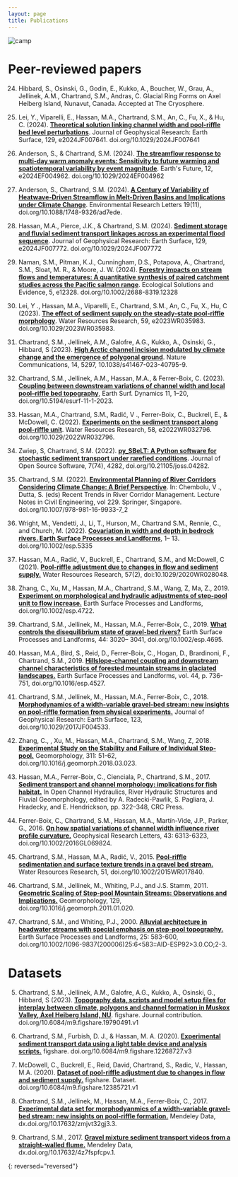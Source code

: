 ```yaml
---
layout: page
title: Publications
---
```


<img src="/assets/img/poly_river.jpeg" alt="camp"/> 

# Peer-reviewed papers 

24. Hibbard, S., Osinski, G., Godin, E., Kukko, A., Boucher, W., Grau, A., Jellinek, A.M., Chartrand, S.M., Andras, C. Glacial Ring Forms on Axel Heiberg Island, Nunavut, Canada. Accepted at The Cryosphere.

23. Lei, Y., Viparelli, E., Hassan, M.A., Chartrand, S.M., An, C., Fu, X., & Hu, C. (2024). [**Theoretical solution linking channel width and pool-riffle bed level perturbations**](https://agupubs.onlinelibrary.wiley.com/doi/full/10.1029/2024JF007641). Journal of Geophysical Research: Earth Surface, 129, e2024JF007641. doi.org/10.1029/2024JF007641

22. Anderson, S., & Chartrand, S.M. (2024). [**The streamflow response to multi-day warm anomaly events: Sensitivity to future warming and spatiotemporal variability by event magnitude**](https://agupubs.onlinelibrary.wiley.com/doi/10.1029/2024EF004962). Earth's Future, 12, e2024EF004962. doi.org/10.1029/2024EF004962

21. Anderson, S., Chartrand, S.M. (2024). [**A Century of Variability of Heatwave-Driven Streamflow in Melt-Driven Basins and Implications under Climate Change**](https://iopscience.iop.org/article/10.1088/1748-9326/ad7ede). Environmental Research Letters 19(11), doi.org/10.1088/1748-9326/ad7ede.

20. Hassan, M.A., Pierce, J.K., & Chartrand, S.M. (2024). [**Sediment storage and fluvial sediment transport linkages across an experimental flood sequence**](https://agupubs.onlinelibrary.wiley.com/doi/10.1029/2024JF007772). Journal of Geophysical Research: Earth Surface, 129, e2024JF007772. doi.org/10.1029/2024JF007772

19. Naman, S.M., Pitman, K.J., Cunningham, D.S., Potapova, A., Chartrand, S.M., Sloat, M. R., & Moore, J. W. (2024). [**Forestry impacts on stream flows and temperatures: A quantitative synthesis of paired catchment studies across the Pacific salmon range**](https://besjournals.onlinelibrary.wiley.com/doi/10.1002/2688-8319.12328). Ecological Solutions and Evidence, 5, e12328. doi.org/10.1002/2688-8319.12328

18. Lei, Y ., Hassan, M.A., Viparelli, E., Chartrand, S.M., An, C., Fu, X., Hu, C (2023). [**The effect of sediment supply on the steady-state pool-riffle morphology**](https://agupubs.onlinelibrary.wiley.com/doi/10.1029/2023WR035983). Water Resources Research, 59, e2023WR035983. doi.org/10.1029/2023WR035983.

17. Chartrand, S.M., Jellinek, A.M., Galofre, A.G., Kukko, A., Osinski, G., Hibbard, S (2023). [**High Arctic channel incision modulated by climate change and the emergence of polygonal ground**](https://www.nature.com/articles/s41467-023-40795-9). Nature Communications, 14, 5297, 10.1038/s41467-023-40795-9.

16. Chartrand, S.M., Jellinek, A.M., Hassan, M.A., & Ferrer-Boix, C. (2023). [**Coupling between downstream variations of channel width and local pool–riffle bed topography**](https://esurf.copernicus.org/articles/11/1/2023/), Earth Surf. Dynamics 11, 1–20, doi.org/10.5194/esurf-11-1-2023.

15. Hassan, M.A., Chartrand, S.M., Radić, V ., Ferrer-Boix, C., Buckrell, E., & McDowell, C. (2022). [**Experiments on the sediment transport along pool-riffle unit**](https://agupubs.onlinelibrary.wiley.com/doi/10.1029/2022WR032796). Water Resources Research, 58, e2022WR032796. doi.org/10.1029/2022WR032796.

14. Zwiep, S, Chartrand, S.M. (2022). [**py_SBeLT: A Python software for stochastic sediment transport under rarefied conditions**](https://joss.theoj.org/papers/10.21105/joss.04282). Journal of Open Source Software, 7(74), 4282, doi.org/10.21105/joss.04282.

13. Chartrand, S.M. (2022). [**Environmental Planning of River Corridors Considering Climate Change: A Brief Perspective**](https://link.springer.com/chapter/10.1007/978-981-16-9933-7_2). In: Chembolu, V ., Dutta, S. (eds) Recent Trends in River Corridor Management. Lecture Notes in Civil Engineering, vol 229. Springer, Singapore. doi.org/10.1007/978-981-16-9933-7_2

12. Wright, M., Vendetti, J., Li, T., Hurson, M., Chartrand S.M., Rennie, C., and Church, M. (2022). [**Covariation in width and depth in bedrock rivers. Earth Surface Processes and Landforms**](https://onlinelibrary.wiley.com/doi/10.1002/esp.5335), 1– 13. doi.org/10.1002/esp.5335

11. Hassan, M.A.,  Radić, V., Buckrell, E., Chartrand, S.M., and McDowell, C (2021). [**Pool-riffle adjustment due to changes in flow and sediment supply.**](https://agupubs.onlinelibrary.wiley.com/doi/full/10.1029/2020WR028048) Water Resources Research, 57(2), doi:10.1029/2020WR028048. 

10. Zhang, C., Xu, M., Hassan, M.A., Chartrand, S.M., Wang, Z, Ma, Z., 2019. [**Experiment on morphological and hydraulic adjustments of step-pool unit to flow increase.**](https://onlinelibrary.wiley.com/doi/abs/10.1002/esp.4722) Earth Surface Processes and Landforms, doi.org/10.1002/esp.4722. 

9. Chartrand, S.M., Jellinek, M., Hassan, M.A., Ferrer-Boix, C., 2019. [**What controls the disequilibrium state of gravel-bed rivers?**](https://onlinelibrary.wiley.com/doi/abs/10.1002/esp.4695) Earth Surface Processes and Landforms, 44: 3020– 3041, doi.org/10.1002/esp.4695.

8. Hassan, M.A., Bird, S., Reid, D., Ferrer-Boix, C., Hogan, D., Brardinoni, F., Chartrand, S.M., 2019. [**Hillslope-channel coupling and downstream channel characteristics of forested mountain streams in glaciated landscapes.**](https://onlinelibrary.wiley.com/doi/abs/10.1002/esp.4527) Earth Surface Processes and Landforms, vol. 44, p. 736-751, doi.org/10.1016/esp.4527. 

7. Chartrand, S.M., Jellinek, M., Hassan, M.A., Ferrer-Boix, C., 2018. [**Morphodynamics of a width-variable gravel-bed stream: new insights on pool-riffle formation from physical experiments.**](https://agupubs.onlinelibrary.wiley.com/doi/full/10.1029/2017JF004533) Journal of Geophysical Research: Earth Surface, 123, doi.org/10.1029/2017JF004533.

6. Zhang, C., , Xu, M., Hassan, M.A., Chartrand, S.M., Wang, Z, 2018. [**Experimental Study on the Stability and Failure of Individual Step-pool.**](https://www.sciencedirect.com/science/article/pii/S0169555X18301338) Geomorphology, 311: 51-62, doi.org/10.1016/j.geomorph.2018.03.023.  

5. Hassan, M.A., Ferrer-Boix, C., Cienciala, P., Chartrand, S.M., 2017. [**Sediment transport and channel morphology: implications for fish habitat.**](https://www.taylorfrancis.com/chapters/edit/10.1201/9781315120584-17/sediment-transport-channel-morphology-implications-fish-habitat-marwan-hassan-carles-ferrer-boix-piotr-cienciala-shawn-chartrand) In Open Channel Hydraulics, River Hydraulic Structures and Fluvial Geomorphology, edited by A. Radecki-Pawlik, S. Pagliara, J. Hradecky, and E. Hendrickson, pp. 322–348, CRC Press.

4. Ferrer-Boix, C., Chartrand, S.M., Hassan, M.A., Martín-Vide, J.P., Parker, G., 2016. [**On how spatial variations of channel width influence river profile curvature.**](https://agupubs.onlinelibrary.wiley.com/doi/full/10.1002/2016GL069824) Geophysical Research Letters, 43: 6313-6323, doi.org/10.1002/2016GL069824.

3. Chartrand, S.M., Hassan, M.A., Radić, V., 2015. [**Pool-riffle sedimentation and surface texture trends in a gravel bed stream.**](https://agupubs.onlinelibrary.wiley.com/doi/full/10.1002/2015WR017840) Water Resources Research, 51, doi.org/10.1002/2015WR017840.

2. Chartrand, S.M., Jellinek, M., Whiting, P.J., and J.S. Stamm, 2011. [**Geometric Scaling of Step-pool Mountain Streams: Observations and Implications.**](https://www.sciencedirect.com/science/article/pii/S0169555X11000493) Geomorphology, 129, doi.org/10.1016/j.geomorph.2011.01.020.
  
1. Chartrand, S.M., and Whiting, P.J., 2000. [**Alluvial architecture in headwater streams with special emphasis on step-pool topography.**](https://onlinelibrary.wiley.com/doi/abs/10.1002/1096-9837%28200006%2925%3A6%3C583%3A%3AAID-ESP92%3E3.0.CO%3B2-3) Earth Surface Processes and Landforms, 25: 583-600, doi.org/10.1002/1096-9837(200006)25:6<583::AID-ESP92>3.0.CO;2-3. 

# Datasets 

5. Chartrand, S.M., Jellinek, A.M., Galofre, A.G., Kukko, A., Osinski, G., Hibbard, S (2023). [**Topography data, scripts and model setup files for interplay between climate, polygons and channel formation in Muskox Valley, Axel Heiberg Island, NU**](https://figshare.com/articles/journal_contribution/Topography_data_scripts_and_model_setup_files_for_interplay_between_climate_polygons_and_channel_formation_in_Muskox_Valley_Axel_Heiberg_Island_NU/19790491/1). figshare. Journal contribution. doi.org/10.6084/m9.figshare.19790491.v1

4. Chartrand, S.M., Furbish, D. J., & Hassan, M. A. (2020). [**Experimental sediment transport data using a light table device and analysis scripts.**](https://figshare.com/articles/dataset/PRE1_t1910_4_32mm_Raw_txt/12268727/3) figshare. doi.org/10.6084/m9.figshare.12268727.v3

3. McDowell, C., Buckrell, E.,  Reid, David, Chartrand, S., Radic, V., Hassan, M.A. (2020). [**Dataset of pool-riffle adjustment due to changes in flow and sediment supply.**](https://figshare.com/articles/dataset/Dataset_of_pool-riffle_adjustment_due_to_changes_in_flow_and_sediment_supply_/12385721/1) figshare. Dataset. doi.org/10.6084/m9.figshare.12385721.v1

2. Chartrand, S.M., Jellinek, M., Hassan, M.A., Ferrer-Boix, C., 2017. [**Experimental data set for morphodyanmics of a width-variable gravel-bed stream: new insights on pool-riffle formation.**](https://data.mendeley.com/datasets/zmjvt32gj3/3) Mendeley Data, dx.doi.org/10.17632/zmjvt32gj3.3.

1. Chartrand, S.M., 2017. [**Gravel mixture sediment transport videos from a straight-walled flume.**](https://data.mendeley.com/datasets/4z7fspfcpv/1) Mendeley Data, dx.doi.org/10.17632/4z7fspfcpv.1.

{: reversed="reversed"}
